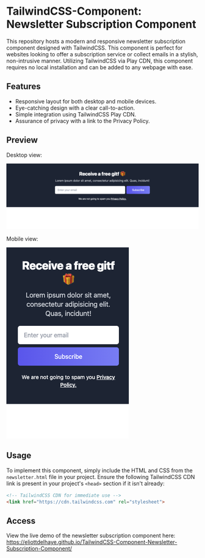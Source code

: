 # TailwindCSS-Component: Newsletter Subscription Component

This repository hosts a modern and responsive newsletter subscription component designed with TailwindCSS. 
This component is perfect for websites looking to offer a subscription service or collect emails in a stylish, non-intrusive manner. 
Utilizing TailwindCSS via Play CDN, this component requires no local installation and can be added to any webpage with ease.

## Features

- Responsive layout for both desktop and mobile devices.
- Eye-catching design with a clear call-to-action.
- Simple integration using TailwindCSS Play CDN.
- Assurance of privacy with a link to the Privacy Policy.

## Preview

Desktop view:

![Desktop View](captures/Capture-1.png)

Mobile view:

![Mobile View](captures/Capture-2.png)

## Usage

To implement this component, simply include the HTML and CSS from the `newsletter.html` file in your project. Ensure the following TailwindCSS CDN link is present in your project's `<head>` section if it isn't already:

```html
<!-- TailwindCSS CDN for immediate use -->
<link href="https://cdn.tailwindcss.com" rel="stylesheet">
```

## Access

View the live demo of the newsletter subscription component here: https://eliottdelhaye.github.io/TailwindCSS-Component-Newsletter-Subscription-Component/
